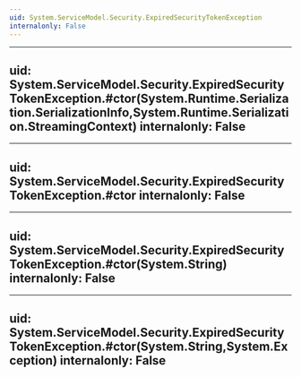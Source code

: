 ```yaml
---
uid: System.ServiceModel.Security.ExpiredSecurityTokenException
internalonly: False
---
```


---
uid: System.ServiceModel.Security.ExpiredSecurityTokenException.#ctor(System.Runtime.Serialization.SerializationInfo,System.Runtime.Serialization.StreamingContext)
internalonly: False
---

---
uid: System.ServiceModel.Security.ExpiredSecurityTokenException.#ctor
internalonly: False
---

---
uid: System.ServiceModel.Security.ExpiredSecurityTokenException.#ctor(System.String)
internalonly: False
---

---
uid: System.ServiceModel.Security.ExpiredSecurityTokenException.#ctor(System.String,System.Exception)
internalonly: False
---
